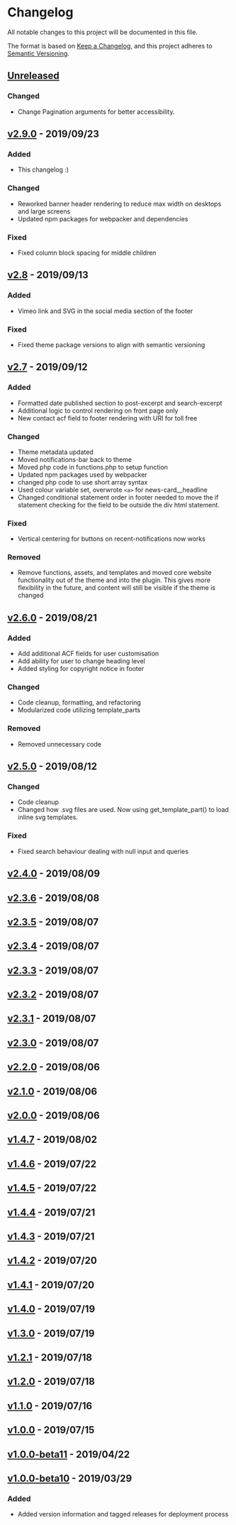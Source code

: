 # Changelog
All notable changes to this project will be documented in this file.

The format is based on [Keep a Changelog](https://keepachangelog.com/en/1.0.0/),
and this project adheres to [Semantic Versioning](https://semver.org/spec/v2.0.0.html).

## [Unreleased]
### Changed
- Change Pagination arguments for better accessibility.

## [v2.9.0] - 2019/09/23
### Added
- This changelog :)

### Changed
- Reworked banner header rendering to reduce max width on desktops and large screens
- Updated npm packages for webpacker and dependencies

### Fixed
- Fixed column block spacing for middle children

## [v2.8] - 2019/09/13
### Added
- Vimeo link and SVG in the social media section of the footer
### Fixed
- Fixed theme package versions to align with semantic versioning

## [v2.7] - 2019/09/12
### Added
- Formatted date published section to post-excerpt and search-excerpt
- Additional logic to control rendering on front page only
- New contact acf field to footer rendering with URI for toll free

### Changed
- Theme metadata updated
- Moved notifications-bar back to theme
- Moved php code in functions.php to setup function
- Updated npm packages used by webpacker
- changed php code to use short array syntax
- Used colour variable set, overwrote `<a>` for news-card__headline
- Changed conditional statement order in footer needed to move the if statement checking for the
  field to be outside the div html statement.

### Fixed
- Vertical centering for buttons on recent-notifications now works

### Removed
- Remove functions, assets, and templates and moved core website functionality out of the theme and
  into the plugin.  This gives more flexibility in the future, and content will still be visible if
  the theme is changed

## [v2.6.0] - 2019/08/21
### Added
- Add additional ACF fields for user customisation
- Add ability for user to change heading level
- Added styling for copyright notice in footer

### Changed
- Code cleanup, formatting, and refactoring
- Modularized code utilizing template_parts

### Removed
- Removed unnecessary code

## [v2.5.0] - 2019/08/12
### Changed
- Code cleanup
- Changed how .svg files are used.  Now using get_template_part() to load inline svg templates.

### Fixed
- Fixed search behaviour dealing with null input and queries

## [v2.4.0] - 2019/08/09

## [v2.3.6] - 2019/08/08

## [v2.3.5] - 2019/08/07

## [v2.3.4] - 2019/08/07

## [v2.3.3] - 2019/08/07

## [v2.3.2] - 2019/08/07

## [v2.3.1] - 2019/08/07

## [v2.3.0] - 2019/08/07

## [v2.2.0] - 2019/08/06

## [v2.1.0] - 2019/08/06

## [v2.0.0] - 2019/08/06

## [v1.4.7] - 2019/08/02

## [v1.4.6] - 2019/07/22

## [v1.4.5] - 2019/07/22

## [v1.4.4] - 2019/07/21

## [v1.4.3] - 2019/07/21

## [v1.4.2] - 2019/07/20

## [v1.4.1] - 2019/07/20

## [v1.4.0] - 2019/07/19

## [v1.3.0] - 2019/07/19

## [v1.2.1] - 2019/07/18

## [v1.2.0] - 2019/07/18

## [v1.1.0] - 2019/07/16

## [v1.0.0] - 2019/07/15

## [v1.0.0-beta11] - 2019/04/22

## [v1.0.0-beta10] - 2019/03/29
### Added
- Added version information and tagged releases for deployment process

[Unreleased]: https://github.com/CityOfSarnia/sarnia.ca-theme/compare/master...HEAD
[v2.9.0]: https://github.com/CityOfSarnia/sarnia.ca-theme/compare/v2.8...v2.9.0
[v2.8]: https://github.com/CityOfSarnia/sarnia.ca-theme/compare/v2.7...v2.8
[v2.7]: https://github.com/CityOfSarnia/sarnia.ca-theme/compare/v2.6.0...v2.7
[v2.6.0]: https://github.com/CityOfSarnia/sarnia.ca-theme/compare/v2.5.0...v2.6.0
[v2.5.0]: https://github.com/CityOfSarnia/sarnia.ca-theme/compare/v2.4.0...v2.5.0
[v2.4.0]: https://github.com/CityOfSarnia/sarnia.ca-theme/compare/v2.3.6...v2.4.0
[v2.3.6]: https://github.com/CityOfSarnia/sarnia.ca-theme/compare/v2.3.5...v2.3.6
[v2.3.5]: https://github.com/CityOfSarnia/sarnia.ca-theme/compare/v2.3.4...v2.3.5
[v2.3.4]: https://github.com/CityOfSarnia/sarnia.ca-theme/compare/v2.3.3...v2.3.4
[v2.3.3]: https://github.com/CityOfSarnia/sarnia.ca-theme/compare/v2.3.2...v2.3.3
[v2.3.2]: https://github.com/CityOfSarnia/sarnia.ca-theme/compare/v2.3.1...v2.3.2
[v2.3.1]: https://github.com/CityOfSarnia/sarnia.ca-theme/compare/v2.3.0...v2.3.1
[v2.3.0]: https://github.com/CityOfSarnia/sarnia.ca-theme/compare/v2.2.0...v2.3.0
[v2.2.0]: https://github.com/CityOfSarnia/sarnia.ca-theme/compare/v2.1.0...v2.2.0
[v2.1.0]: https://github.com/CityOfSarnia/sarnia.ca-theme/compare/v2.0.0...v2.1.0
[v2.0.0]: https://github.com/CityOfSarnia/sarnia.ca-theme/compare/v1.4.7...v2.0.0
[v1.4.7]: https://github.com/CityOfSarnia/sarnia.ca-theme/compare/v1.4.6...v1.4.7
[v1.4.6]: https://github.com/CityOfSarnia/sarnia.ca-theme/compare/v1.4.5...v1.4.6
[v1.4.5]: https://github.com/CityOfSarnia/sarnia.ca-theme/compare/v1.4.4...v1.4.5
[v1.4.4]: https://github.com/CityOfSarnia/sarnia.ca-theme/compare/v1.4.3...v1.4.4
[v1.4.3]: https://github.com/CityOfSarnia/sarnia.ca-theme/compare/v1.4.2...v1.4.3
[v1.4.2]: https://github.com/CityOfSarnia/sarnia.ca-theme/compare/v1.4.1...v1.4.2
[v1.4.1]: https://github.com/CityOfSarnia/sarnia.ca-theme/compare/v1.4.0...v1.4.1
[v1.4.0]: https://github.com/CityOfSarnia/sarnia.ca-theme/compare/v1.3.0...v1.4.0
[v1.3.0]: https://github.com/CityOfSarnia/sarnia.ca-theme/compare/v1.2.1...v1.3.0
[v1.2.1]: https://github.com/CityOfSarnia/sarnia.ca-theme/compare/v1.2.0...v1.2.1
[v1.2.0]: https://github.com/CityOfSarnia/sarnia.ca-theme/compare/v1.1.0...v1.2.0
[v1.1.0]: https://github.com/CityOfSarnia/sarnia.ca-theme/compare/v1.0.0...v1.1.0
[v1.0.0]: https://github.com/CityOfSarnia/sarnia.ca-theme/compare/v1.0.0-beta11...v1.0.0
[v1.0.0-beta11]: https://github.com/CityOfSarnia/sarnia.ca-theme/compare/v1.0.0-beta10...v1.0.0-beta11
[v1.0.0-beta10]: https://github.com/CityOfSarnia/sarnia.ca-theme/releases/tag/v1.0.0-beta10
